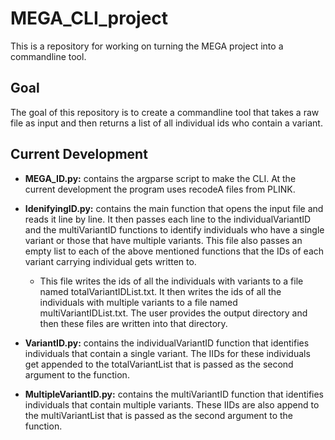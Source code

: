 # MEGA_CLI_project

This is a repository for working on turning the MEGA project into a commandline tool.

## Goal

The goal of this repository is to create a commandline tool that takes a raw file as input and then returns a list of all individual ids who contain a variant.

## Current Development

- **MEGA_ID.py:** contains the argparse script to make the CLI. At the current development the program uses recodeA files from PLINK.

- **IdenifyingID.py:** contains the main function that opens the input file and reads it line by line. It then passes each line to the individualVariantID and the multiVariantID functions to identify individuals who have a single variant or those that have multiple variants. This file also passes an empty list to each of the above mentioned functions that the IDs of each variant carrying individual gets written to.

  - This file writes the ids of all the individuals with variants to a file named totalVariantIDList.txt. It then writes the ids of all the individuals with multiple variants to a file named multiVariantIDList.txt. The user provides the output directory and then these files are written into that directory.

- **VariantID.py:** contains the individualVariantID function that identifies individuals that contain a single variant. The IIDs for these individuals get appended to the totalVariantList that is passed as the second argument to the function.

- **MultipleVariantID.py:** contains the multiVariantID function that identifies individuals that contain multiple variants. These IIDs are also append to the multiVariantList that is passed as the second argument to the function.
